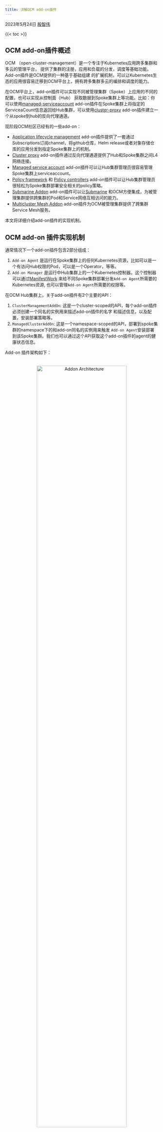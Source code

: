 ```yaml
---
title: 详解OCM add-on插件
---
```


2023年5月24日 [殷智伟](https://github.com/zhiweiyin318)

{{< toc >}}

##  OCM add-on插件概述

OCM （open-cluster-management）是一个专注于Kubernetes应用跨多集群和多云的管理平台，
提供了集群的注册，应用和负载的分发，调度等基础功能。Add-on插件是OCM提供的一种基于基础组建
的扩展机制，可以让Kubernetes生态的应用很容易迁移到OCM平台上，拥有跨多集群多云的编排和调度的能力。

在OCM平台上，add-on插件可以实现不同被管理集群（Spoke）上应用的不同的配置，也可以实现从控制面（Hub）
获取数据到Spoke集群上等功能。比如：你可以使用[managed-serviceaccount](https://github.com/open-cluster-management-io/managed-serviceaccount)
add-on插件在Spoke集群上将指定的ServiceaCount信息返回给Hub集群，可以使用[cluster-proxy](https://github.com/open-cluster-management-io/cluster-proxy)
add-on插件建立一个从spoke到hub的反向代理通道。

现阶段OCM社区已经有的一些add-on：
* [Application lifecycle management](https://open-cluster-management.io/zh/getting-started/integration/app-lifecycle/) 
  add-on插件提供了一套通过Subscriptions订阅channel，将github仓库，Helm release或者对象存储仓库的应用分发到指定Spoke集群上的机制。
* [Cluster proxy](https://open-cluster-management.io/getting-started/integration/cluster-proxy/) add-on插件通过反向代理通道提供了Hub和Spoke集群之间L4网络连接。
* [Managed service account](https://open-cluster-management.io/getting-started/integration/managed-serviceaccount/) 
  add-on插件可以让Hub集群管理员很容易管理Spoke集群上serviceaccount。
* [Policy framework](https://open-cluster-management.io/getting-started/integration/policy-framework/) 和 
  [Policy controllers](https://open-cluster-management.io/getting-started/integration/policy-controllers/) 
  add-on插件可以让Hub集群管理员很轻松为Spoke集群部署安全相关的policy策略。
* [Submarine Addon](https://github.com/stolostron/submariner-addon) add-on插件可以让[Submarine](https://github.com/submariner-io/submariner)
  和OCM方便集成，为被管理集群提供跨集群的Pod和Service网络互相访问的能力。
* [Multicluster Mesh Addon](https://github.com/stolostron/multicluster-mesh-addon) add-on插件为OCM被管理集群提供了跨集群Service Mesh服务。


本文将详细介绍add-on插件的实现机制。

## OCM add-on 插件实现机制

通常情况下一个add-on插件包含2部分组成：
1. `Add-on Agent` 是运行在Spoke集群上的任何Kubernetes资源，比如可以是一个有访问Hub权限的Pod，可以是一个Operator，等等。
2. `Add-on Manager` 是运行中Hub集群上的一个Kubernetes控制器。这个控制器可以通过[ManifestWork](https://open-cluster-management.io/concepts/manifestwork/)
   来给不同Spoke集群部署分发`Add-on Agent`所需要的Kubernetes资源, 也可以管理`Add-on Agent`所需要的权限等。

在OCM Hub集群上，关于add-on插件有2个主要的API：
1. `ClusterManagementAddOn`: 这是一个cluster-scoped的API，每个add-on插件必须创建一个同名的实例用来描述add-on插件的名字
   和描述信息，以及配置，安装部署策略等。
2. `ManagedClusterAddOn`: 这是一个namespace-scoped的API，部署到spoke集群的namespace下的和add-on同名的实例用来触发
   `Add-on Agent`安装部署到该Spoke集群。我们也可以通过这个API获取这个add-on插件的agent的健康状态信息。

Add-on 插件架构如下：

<div style="text-align: center; padding: 20px;">
   <img src="./assets/addon-architecture.png" alt="Addon Architecture" style="margin: 0 auto; width: 80%">
</div>

创建：

`Add-on Manager` 监控`managedClusterAddOn` 来创建`manifestWork`把`Add-on Agent`部署到Spoke集群上，也可以根据
配置的部署策略只将agent部署到策略选中的集群上。 

注册：

如果`Add-on Agent` 需要访问Hub集群，`registration-agent`会根据`managedClusterAddOn` 中的注册信息来向Hub集群
发起CSR请求来申请访问Hub集群的权限，`Add-on Manager` 根据自定义的approve策略来检查CSR请求，approve后，创建对应的RBAC
权限给agent，`registration-agent` 会生成一个含有指定权限的kubeconfig secret， agent可以通过这个secret来访问Hub集群。

原生Kubernetes CSR只支持`kubernetes.io/kube-apiserver-client`,`kubernetes.io/kube-apiserver-client-kubelet`
和`kubernetes.io/kubelet-serving` 这几种签名者（signer），我们可以提供让用户自定义证书和签名者来访问非kube-apiserver的服务，
在`Add-on Manager`上可以自定义验证签名者和证书是否正确来完成add-on的注册。

健康检查：

`Add-on Agent`可以通过`addon-framework`提供的lease功能在Spoke集群上维护一个lease，`registration-agent` 监控这个Lease，
并通过Lease状态判断Agent是否健康，并更新到Hub集群的`managedClusterAddOn`的`Available`状态中。用户也可以通过其他自定义方式
来进行agent的健康检查，比如通过Add-on ManifestWork中某个资源的字段来判断agent是否健康。

开发：

OCM 社区提供了一个[addon-framework](https://github.com/open-cluster-management-io/addon-framework)的库，
可以方便开发者快速开发自己的add-on插件Manager，也可以将自己的Kubernetnes 应用通过addon-framework便捷的以add-on插件的
形式迁移到OCM多集群上。

开发者将自己的Agent侧要部署的资源以Helm Chart或者Go Template的形式直接拷贝到工程目录，通过调用[addonfactory](https://github.com/open-cluster-management-io/addon-framework/blob/main/pkg/addonfactory/addonfactory.go)就可以完成整个add-on注册，配置，健康检查等所有功能。详细请
参考[add-on 开发指引](https://open-cluster-management.io/developer-guides/addon/). 

## 例子

我们以`addon-framework`中的[helloworldhelm](https://github.com/open-cluster-management-io/addon-framework/tree/main/examples) 
add-on插件来举例。 这个add-on插件例子是将Hub集群上集群namespace下的configmap同步到Spoke集群上。

首先我们用KinD创建2个集群，一个当Hub集群安装OCM，并将另一个作为Spoke集群，以cluster1的名字注册到Hub集群。
可以参考[OCM安装](https://open-cluster-management.io/zh//getting-started/)。

```bash
$ kubectl get mcl
NAME       HUB ACCEPTED   MANAGED CLUSTER URLS   JOINED   AVAILABLE   AGE
cluster1   true           https://localhost      True     True        17s
```

然后在Hub集群上安装`helloworldhelm` add-on插件的`Add-on Manager`控制器。 具体步骤参考[部署helloworldhelm add-on](https://github.com/open-cluster-management-io/addon-framework/tree/main/examples)。

```bash
$ kubectl get deployments.apps -n open-cluster-management helloworld-controller
NAME                        READY   UP-TO-DATE   AVAILABLE   AGE
helloworldhelm-controller   1/1     1            1           50s
```

在Hub集群上我们可以看到`helloworldhelm` add-on插件的`ClusterManagementAddOn`：
```bash
$ kubectl get clustermanagementaddons.addon.open-cluster-management.io helloworldhelm -o yaml
apiVersion: addon.open-cluster-management.io/v1alpha1
kind: ClusterManagementAddOn
metadata:
  creationTimestamp: "2023-05-28T14:12:32Z"
  generation: 1
  name: helloworldhelm
  resourceVersion: "457615"
  uid: 29ac6292-7346-4bc9-8013-fd90f40589d6
spec:
  addOnMeta:
    description: helloworldhelm is an example addon created by helm chart
    displayName: helloworldhelm
  installStrategy:
    type: Manual
  supportedConfigs:
  - group: addon.open-cluster-management.io
    resource: addondeploymentconfigs
  - group: ""
    resource: configmaps
```

给cluster1 集群上部署`helloworldhelm` add-on, agent部署到Spoke集群的`open-cluster-management-agent-addon` namespace。
```bash
$ clusteradm addon enable --names helloworldhelm --namespace open-cluster-management-agent-addon --clusters cluster1
```

我们看到Hub集群上cluster1的namespace下部署了一个`managedClusterAddon`:
```bash 
$ kubectl get managedclusteraddons.addon.open-cluster-management.io -n cluster1 helloworldhelm -o yaml
apiVersion: addon.open-cluster-management.io/v1alpha1
kind: ManagedClusterAddOn
metadata:
  creationTimestamp: "2023-05-28T14:13:56Z"
  finalizers:
  - addon.open-cluster-management.io/addon-pre-delete
  generation: 1
  name: helloworldhelm
  namespace: cluster1
  ownerReferences:
  - apiVersion: addon.open-cluster-management.io/v1alpha1
    blockOwnerDeletion: true
    controller: true
    kind: ClusterManagementAddOn
    name: helloworldhelm
    uid: 29ac6292-7346-4bc9-8013-fd90f40589d6
  resourceVersion: "458003"
  uid: 84ceac57-3a7d-442f-bc28-d9828023d880
spec:
  installNamespace: open-cluster-management-agent-addon
status:
  conditions:
  - lastTransitionTime: "2023-05-28T14:13:57Z"
    message: Registration of the addon agent is configured
    reason: SetPermissionApplied
    status: "True"
    type: RegistrationApplied
  - lastTransitionTime: "2023-05-28T14:13:57Z"
    message: manifests of addon are applied successfully
    reason: AddonManifestApplied
    status: "True"
    type: ManifestApplied
  - lastTransitionTime: "2023-05-28T14:13:57Z"
    message: client certificate rotated starting from 2023-05-28 14:08:57 +0000 UTC
      to 2024-05-27 14:08:57 +0000 UTC
    reason: ClientCertificateUpdated
    status: "True"
    type: ClusterCertificateRotated
  - lastTransitionTime: "2023-05-28T14:15:04Z"
    message: helloworldhelm add-on is available.
    reason: ManagedClusterAddOnLeaseUpdated
    status: "True"
    type: Available
  namespace: open-cluster-management-agent-addon
  registrations:
  - signerName: kubernetes.io/kube-apiserver-client
    subject:
      groups:
      - system:open-cluster-management:cluster:cluster1:addon:helloworldhelm
      - system:open-cluster-management:addon:helloworldhelm
      - system:authenticated
      user: system:open-cluster-management:cluster:cluster1:addon:helloworldhelm:agent:8xz2x
  supportedConfigs:
  - group: ""
    resource: configmaps
  - group: addon.open-cluster-management.io
    resource: addondeploymentconfigs
```

在Hub集群上的cluster1 namespace下，我们还可以看到部署add-on agent对应的`manifestWork`。
```bash
$ kubectl get manifestwork -n cluster1
NAME                            AGE
addon-helloworldhelm-deploy-0   7m18s
```

在Spoke集群cluster1上，我们可以看到agent部署在了`open-cluster-management-agent-addon` namespace下, 
agent通过绑定hub的kubeconfig来访问Hub同步configmap。
```bash
$ kubectl get deployments.apps -n open-cluster-management-agent-addon
NAME                   READY   UP-TO-DATE   AVAILABLE   AGE
helloworldhelm-agent   1/1     1            1           8m17s

$ kubectl get secret -n open-cluster-management-agent-addon
NAME                                  TYPE                                  DATA   AGE
helloworldhelm-hub-kubeconfig         Opaque                                3      8m17s
```

## OCM add-on最新的改进和计划

在最新发布的OCM v0.11.0版本中，我们对add-on进行了很多功能的增强：
1. 在Hub集群上有专门的[addon-manager](https://github.com/open-cluster-management-io/enhancements/tree/main/enhancements/sig-architecture/12-addon-manager)
组建来管理add-on插件的配置和生命周期。
2. 特别增强了[add-on生命周期的管理](https://github.com/open-cluster-management-io/enhancements/tree/main/enhancements/sig-architecture/81-addon-lifecycle)，升级了`ClusterManagementAddon` 和 `ManagedClusterAddOn`这两个API，
用户可以通过和[Placement](https://github.com/open-cluster-management-io/placement)结合对指定集群上的add-on进行滚动升级和金丝雀升级。
3. 我们还在设计一种新的add-on API [AddonTemplate](https://github.com/open-cluster-management-io/enhancements/tree/main/enhancements/sig-architecture/82-addon-template) 来让用户不用进行代码开发就可以轻松实现自己的add-on插件的部署安装。
